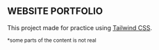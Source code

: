 ## WEBSITE PORTFOLIO

This project made for practice using [Tailwind CSS](https://tailwindcss.com/).

<span style="font-size: smaller;">\*some parts of the content is not real</span>

